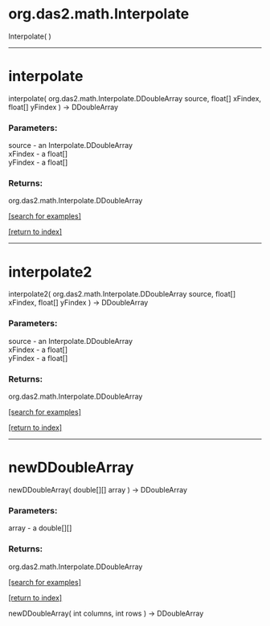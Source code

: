# org.das2.math.Interpolate
Interpolate( )


***
<a name="interpolate"></a>
# interpolate
interpolate( org.das2.math.Interpolate.DDoubleArray source, float[] xFindex, float[] yFindex ) &rarr; DDoubleArray



### Parameters:
source - an Interpolate.DDoubleArray
<br>xFindex - a float[]
<br>yFindex - a float[]

### Returns:
org.das2.math.Interpolate.DDoubleArray


<a href="https://github.com/autoplot/dev/search?q=interpolate&unscoped_q=interpolate">[search for examples]</a>

<a href="https://github.com/autoplot/documentation/blob/master/javadoc/index-all.md">[return to index]</a>

***
<a name="interpolate2"></a>
# interpolate2
interpolate2( org.das2.math.Interpolate.DDoubleArray source, float[] xFindex, float[] yFindex ) &rarr; DDoubleArray



### Parameters:
source - an Interpolate.DDoubleArray
<br>xFindex - a float[]
<br>yFindex - a float[]

### Returns:
org.das2.math.Interpolate.DDoubleArray


<a href="https://github.com/autoplot/dev/search?q=interpolate2&unscoped_q=interpolate2">[search for examples]</a>

<a href="https://github.com/autoplot/documentation/blob/master/javadoc/index-all.md">[return to index]</a>

***
<a name="newDDoubleArray"></a>
# newDDoubleArray
newDDoubleArray( double[][] array ) &rarr; DDoubleArray



### Parameters:
array - a double[][]

### Returns:
org.das2.math.Interpolate.DDoubleArray


<a href="https://github.com/autoplot/dev/search?q=newDDoubleArray&unscoped_q=newDDoubleArray">[search for examples]</a>

<a href="https://github.com/autoplot/documentation/blob/master/javadoc/index-all.md">[return to index]</a>

newDDoubleArray( int columns, int rows ) &rarr; DDoubleArray<br>
